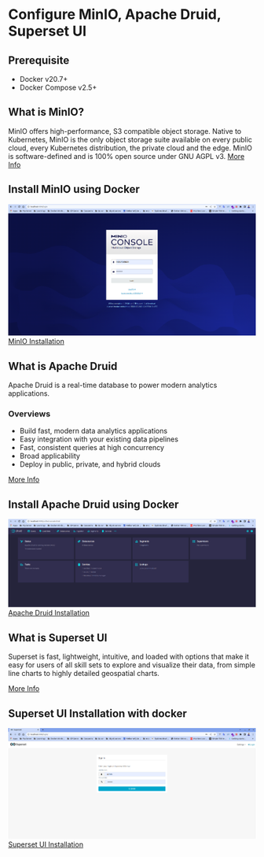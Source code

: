 # Configure MinIO, Apache Druid, Superset UI

## Prerequisite
  - Docker v20.7+
  - Docker Compose v2.5+
## What is MinIO?
MinIO offers high-performance, S3 compatible object storage. Native to Kubernetes, MinIO is the only object storage suite available on every public cloud, every Kubernetes distribution, the private cloud and the edge. MinIO is software-defined and is 100% open source under GNU AGPL v3.
[More Info](https://min.io/)
## Install MinIO using Docker
![MinIO GUI](./images/minio.png)
 [MinIO Installation](./minio/README.md)

 ## What is Apache Druid
Apache Druid is a real-time database to power modern analytics applications.
### Overviews
  - Build fast, modern data analytics applications
  - Easy integration with your existing data pipelines
  - Fast, consistent queries at high concurrency
  - Broad applicability
  - Deploy in public, private, and hybrid clouds

[More Info](https://druid.apache.org/)
## Install Apache Druid using Docker
![Apache Druid GUI](./images/apache_druid.png)
[Apache Druid Installation](./apache_druid/README.md)

## What is Superset UI
Superset is fast, lightweight, intuitive, and loaded with options that make it easy for users of all skill sets to explore and visualize their data, from simple line charts to highly detailed geospatial charts.

[More Info](https://superset.apache.org/)
## Superset UI Installation with docker
![Superset UI](./images/superset-ui.png)
[Superset UI Installation](./supersetui/README.md)